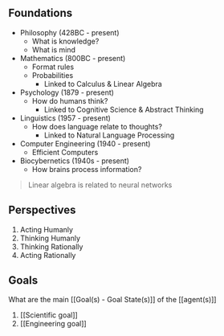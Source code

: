 ## Foundations
- Philosophy (428BC - present)
	- What is knowledge?
	- What is mind
- Mathematics (800BC - present)
	- Format rules
	- Probabilities
		- Linked to Calculus & Linear Algebra
- Psychology (1879 - present)
	- How do humans think?
		- Linked to Cognitive Science & Abstract Thinking
- Linguistics (1957 - present)
	- How does language relate to thoughts?
		- Linked to Natural Language Processing
- Computer Engineering (1940 - present)
	- Efficient Computers
- Biocybernetics (1940s - present)
	- How brains process information?
>Linear algebra is related to neural networks

## Perspectives
1. Acting Humanly
2. Thinking Humanly
3. Thinking Rationally
4. Acting Rationally

## Goals
What are the main [[Goal(s) - Goal State(s)]] of the [[agent(s)]]
1. [[Scientific goal]]
2. [[Engineering goal]]
